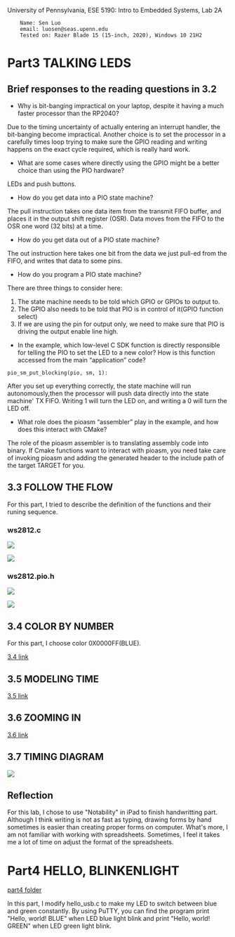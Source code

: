 University of Pennsylvania, ESE 5190: Intro to Embedded Systems, Lab 2A


        Name: Sen Luo
        email: luosen@seas.upenn.edu
        Tested on: Razer Blade 15 (15-inch, 2020), Windows 10 21H2

# Part3 TALKING LEDS

## Brief responses to the reading questions in 3.2

- Why is bit-banging impractical on your laptop, despite it having a much faster processor than the RP2040? 

Due to the timing uncertainty of actually entering an interrupt handler, the bit-banging become impractical. Another choice is to set the processor in a carefully times loop trying to make sure the GPIO reading and writing happens on the exact cycle required, which is really hard work. 

- What are some cases where directly using the GPIO might be a better choice than using the PIO hardware?  

LEDs and push buttons.

- How do you get data into a PIO state machine? 

The pull instruction takes one data item from the transmit FIFO buffer, and places it in the output shift register (OSR). Data moves from the FIFO to the OSR one word (32 bits) at a time.

- How do you get data out of a PIO state machine?

The out instruction here takes one bit from the data we just pull-ed from the FIFO, and writes that data to some pins.

- How do you program a PIO state machine? 

There are three things to consider here:
1. The state machine needs to be told which GPIO or GPIOs to output to. 
2. The GPIO also needs to be told that PIO is in control of it(GPIO function select)
3. If we are using the pin for output only, we need to make sure that PIO is driving the output enable line high. 

- In the example, which low-level C SDK function is directly responsible for telling the PIO to set the LED to a new color? How is this function accessed from the main “application” code? 

```
pio_sm_put_blocking(pio, sm, 1):
```
After you set up everything correctly, the state machine will run autonomously,then the processor will push data directly into the state machine' TX FIFO. Writing 1 will turn the LED on, and writing a 0 will turn the LED off. 

- What role does the pioasm “assembler” play in the example, and how does this interact with CMake? 

The role of the pioasm assembler is to translating assembly code into binary. If Cmake functions want to interact with pioasm, you need take care of invoking pioasm and adding the generated header to the include path of the target TARGET for you. 

## 3.3 FOLLOW THE FLOW
For this part, I tried to describe the definition of the functions and their runing sequence.
### ws2812.c
![](https://github.com/SEN316/ese5190-2022-lab2-into-the-void-star/blob/main/Lab%202%20Prob3/ws2812.c1.jpg)

![](https://github.com/SEN316/ese5190-2022-lab2-into-the-void-star/blob/main/Lab%202%20Prob3/ws2812.c2.jpg)

### ws2812.pio.h
![](https://github.com/SEN316/ese5190-2022-lab2-into-the-void-star/blob/main/Lab%202%20Prob3/ws2812.pio.h1.jpg)

![](https://github.com/SEN316/ese5190-2022-lab2-into-the-void-star/blob/main/Lab%202%20Prob3/ws2812.pio.h2.jpg)

## 3.4 COLOR BY NUMBER
For this part, I choose color 0X0000FF(BLUE).

[3.4 link](https://github.com/SEN316/ese5190-2022-lab2-into-the-void-star/blob/main/Lab%202%20Prob3/part3.4%20-%20Sheet1.pdf)
## 3.5 MODELING TIME
[3.5 link](https://github.com/SEN316/ese5190-2022-lab2-into-the-void-star/blob/main/Lab%202%20Prob3/3.5.pdf)
## 3.6 ZOOMING IN 
[3.6 link](https://github.com/SEN316/ese5190-2022-lab2-into-the-void-star/blob/main/Lab%202%20Prob3/3.6.xlsx)
## 3.7 TIMING DIAGRAM
![](https://github.com/SEN316/ese5190-2022-lab2-into-the-void-star/blob/main/Lab%202%20Prob3/3.7.jpg)

## Reflection
For this lab, I chose to use "Notability" in iPad to finish handwritting part. Although I think writing is not as fast as typing, drawing forms by hand sometimes is easier than creating proper forms on computer. What's more, I am not familiar with working with spreadsheets. Sometimes, I feel it takes me a lot of time on adjust the format of the spreadsheets. 

# Part4 HELLO, BLINKENLIGHT 
[part4 folder](https://github.com/SEN316/ese5190-2022-lab2-into-the-void-star/tree/main/lab2%20prob4)

In this part, I modify hello_usb.c to make my LED to switch between blue and green constantly. By using PuTTY, you can find the program print "Hello, world! BLUE" when LED blue light blink and print "Hello, world! GREEN" when LED green light blink. 

